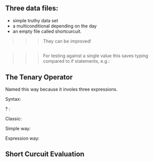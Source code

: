 ## Three data files: 

- simple truthy data set
- a multiconditional depending on the day
- an empty file called shortcurcuit.

>>> They can be improved!

##

<script>
switch (day) {
    case 0:
        // statement to execute
        console.log('Sunday');
        break; // never miss the break statement!!
    case 1:
        // statement to execute
        console.log('Monday');
        break;
    default:
        console.log('Invalid day.');
        break;
}
</script>

>>> For testing against a single value this saves typing compared to if statements, e.g.:

<script>
var day = 1;
if(day === 0) {
	console.log('Sunday');
} else if (day === 1) {
	console.log('Monday');
} else if (day === 2) {
	console.log('Tuesday');
} else if (day === 3) {
	console.log('Wednesday');
} else if (day === 4) {
	console.log('Thursday');
} else if (day === 5) {
	console.log('Friday');
} else if (day === 6) {
	console.log('Saturday');
} else {
	console.log('Invalid Day');
}
</script>

## The Tenary Operator 

Named this way because it involes three expressions.

Syntax:

<boolean> ? <expression if true> : <expression if false>
    
Classic:
<script>
var isTrue = true;
if(isTrue) {
	console.log('yes');
} else {
	console.log('no');
}
</script>

Simple way:
<script>
? :
// that is simply it:
isTrue ? console.log('yes') : console.log('no');   
</script>

Expression way:
<script>
var yesOrNo = isTrue ? 'yes' : 'no';   
console.log(yesOrNo);
</script>

## Short Curcuit Evaluation

<script>
function isAdult( age ) {
  return age && age >= 18;
}
//console.log(isAdult(33));
function countToFive(start = 1) {
  for(var i = start; i <= 5; i +=1) {
    console.log(i);
  }
}
//countToFive(0);
function greet(name) {
  name && console.log('Hi, ' + name + '!');
}
greet("Sam");
</script>
